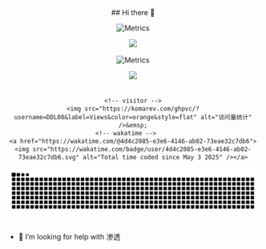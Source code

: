 <div align="center">
## Hi there 👋

![Metrics](https://metrics.lecoq.io/DDL08?template=classic&base=header%2C%20activity%2C%20community%2C%20repositories%2C%20metadata&base.indepth=false&base.hireable=false&base.skip=false&config.timezone=Asia%2FShanghai)

<img src="https://metrics.lecoq.io/DDL08?template=classic&config.output=svg" />

![Metrics](https://metrics.lecoq.io/DDL08?template=classic&base=header%2C%20activity%2C%20community%2C%20repositories%2C%20metadata&base.indepth=false&base.hireable=false&base.skip=false&config.timezone=Asia%2FShanghai)

<div align="center"> <img height="137px" src="https://github-readme-stats.vercel.app/api?username=DDL08&hide_title=true&hide_border=true&show_icons=trueline_height=21&text_color=000&icon_color=000&bg_color=0,ea6161,ffc64d,fffc4d,52fa5a&theme=graywhite" /> </div>




  <!-- for beauty 留个空行好看点 -->
  <div>&nbsp;</div>

  <!-- profile logo 个人资料徽标 -->
  <div>

    <!-- visitor -->
    <img src="https://komarev.com/ghpvc/?username=DDL08&label=Views&color=orange&style=flat" alt="访问量统计" />&emsp;
    <!-- wakatime -->    
    <a href="https://wakatime.com/@4d4c2085-e3e6-4146-ab02-73eae32c7db6"><img src="https://wakatime.com/badge/user/4d4c2085-e3e6-4146-ab02-73eae32c7db6.svg" alt="Total time coded since May 3 2025" /></a>

  </div>

<!-- snake -->
<picture>
  <source media="(prefers-color-scheme: dark)" srcset="https://github.com/DDL08/DDL08/blob/output/github-snake-dark.svg" />
  <source media="(prefers-color-scheme: light)" srcset="https://github.com/DDL08/DDL08/blob/output/github-snake.svg" />
  <img alt="github-snake" src="github-snake.svg" />
</picture>


</div>




- 🤔 I’m looking for help with 渗透
<!--
**DDL08/DDL08** is a ✨ _special_ ✨ repository because its `README.md` (this file) appears on your GitHub profile.

Here are some ideas to get you started:

- 🔭 I’m currently working on ...
- 🌱 I’m currently learning ...
- 👯 I’m looking to collaborate on ...
- 🤔 I’m looking for help with ...
- 💬 Ask me about ...
- 📫 How to reach me: ...
- 😄 Pronouns: ...
- ⚡ Fun fact: ...
-->
